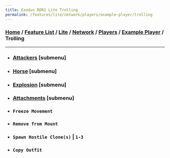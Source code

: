 ```yaml
---
title: Exodus RDR2 Lite Trolling
permalink: /features/lite/network/players/example-player/trolling
---
```

### [Home](/) / [Feature List](/features) / [Lite](/features/lite) / [Network](/features/lite/network) / [Players](/features/lite/network/players) / [Example Player](/features/lite/network/players/example-player) / Trolling
---
- ### [Attackers](trolling/attackers) [submenu]
- ### [Horse](trolling/horse) [submenu]
- ### [Explosion](trolling/explosion) [submenu]
- ### [Attachments](trolling/attachments) [submenu]
- ### `Freeze Movement`
- ### `Remove from Mount`
- ### `Spawn Hostile Clone(s)` | `1-3`
- ### `Copy Outfit`
